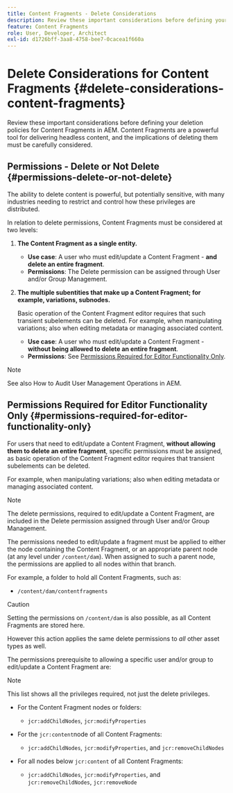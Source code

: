 ```yaml
---
title: Content Fragments - Delete Considerations
description: Review these important considerations before defining your Content Fragments deletion policies in AEM. Content Fragments are a powerful tool for delivering headless content, and the implications of deleting them must be carefully considered.
feature: Content Fragments
role: User, Developer, Architect
exl-id: d1726bff-3aa8-4758-bee7-0cacea1f660a
---
```

# Delete Considerations for Content Fragments {#delete-considerations-content-fragments}

Review these important considerations before defining your deletion policies for Content Fragments in AEM. Content Fragments are a powerful tool for delivering headless content, and the implications of deleting them must be carefully considered.

## Permissions - Delete or Not Delete {#permissions-delete-or-not-delete}

The ability to delete content is powerful, but potentially sensitive, with many industries needing to restrict and control how these privileges are distributed.

In relation to delete permissions, Content Fragments must be considered at two levels:

1. **The Content Fragment as a single entity.**

    * **Use case**: A user who must edit/update a Content Fragment - **and delete an entire fragment**.
    * **Permissions**: The Delete permission can be assigned through User and/or Group Management.

2. **The multiple subentities that make up a Content Fragment; for example, variations, subnodes.**

   Basic operation of the Content Fragment editor requires that such transient subelements can be deleted. For example, when manipulating variations; also when editing metadata or managing associated content.

    * **Use case**: A user who must edit/update a Content Fragment - **without being allowed to delete an entire fragment**.
    * **Permissions**: See [Permissions Required for Editor Functionality Only](#permissions-required-for-editor-functionality-only).

>[!NOTE]
>
>See also How to Audit User Management Operations in AEM.

## Permissions Required for Editor Functionality Only {#permissions-required-for-editor-functionality-only}

For users that need to edit/update a Content Fragment, **without allowing them to delete an entire fragment**, specific permissions must be assigned, as basic operation of the Content Fragment editor requires that transient subelements can be deleted.

For example, when manipulating variations; also when editing metadata or managing associated content.

>[!NOTE]
>
>The delete permissions, required to edit/update a Content Fragment, are included in the Delete permission assigned through User and/or Group Management. 

The permissions needed to edit/update a fragment must be applied to either the node containing the Content Fragment, or an appropriate parent node (at any level under `/content/dam`). When assigned to such a parent node, the permissions are applied to all nodes within that branch.

For example, a folder to hold all Content Fragments, such as:

* `/content/dam/contentfragments`

>[!CAUTION]
>
>Setting the permissions on `/content/dam` is also possible, as all Content Fragments are stored here.
>
>However this action applies the same delete permissions to *all* other asset types as well.

The permissions prerequisite to allowing a specific user and/or group to edit/update a Content Fragment are:

>[!NOTE]
>
>This list shows all the privileges required, not just the delete privileges.

* For the Content Fragment nodes or folders:

  * `jcr:addChildNodes`, `jcr:modifyProperties`

* For the `jcr:content`node of all Content Fragments:

  * `jcr:addChildNodes`, `jcr:modifyProperties`, and `jcr:removeChildNodes`

* For all nodes below `jcr:content` of all Content Fragments:

  * `jcr:addChildNodes`, `jcr:modifyProperties`, and `jcr:removeChildNodes`, `jcr:removeNode`
